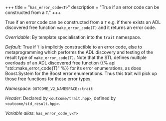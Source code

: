 +++
title = "`has_error_code<T>`"
description = "True if an error code can be constructed from a `T`."
+++

True if an error code can be constructed from a `T` e.g. if there exists an ADL discovered free function `make_error_code(T)` and it returns an error code.

*Overridable*: By template specialisation into the `trait` namespace.

*Default*: True if `T` is implicitly constructible to an error code, else to metaprogramming which performs the ADL discovery and testing of the result type of `make_error_code(T)`. Note that the STL defines multiple overloads of an ADL discovered free function {{% api "std::make_error_code(T)" %}} for its error enumerations, as does Boost.System for the Boost error enumerations. Thus this trait will pick up those free functions for those error types.

*Namespace*: `OUTCOME_V2_NAMESPACE::trait`

*Header*: Declared by `<outcome/trait.hpp>`, defined by `<outcome/std_result.hpp>`.

*Variable alias*: `has_error_code_v<T>`
